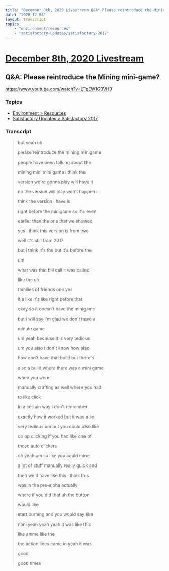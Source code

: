 ```yaml
---
title: "December 8th, 2020 Livestream Q&A: Please reintroduce the Mining mini-game?"
date: "2020-12-08"
layout: transcript
topics:
    - "environment/resources"
    - "satisfactory-updates/satisfactory-2017"
---
```

# [December 8th, 2020 Livestream](../2020-12-08.md)
## Q&A: Please reintroduce the Mining mini-game?
https://www.youtube.com/watch?v=LTpEW1G0VH0

### Topics
* [Environment > Resources](../topics/environment/resources.md)
* [Satisfactory Updates > Satisfactory 2017](../topics/satisfactory-updates/satisfactory-2017.md)

### Transcript

> but yeah uh
> 
> please reintroduce the mining minigame
> 
> people have been talking about the
> 
> mining mini mini game i think the
> 
> version we're gonna play will have it
> 
> no the version will play won't happen i
> 
> think the version i have is
> 
> right before the minigame so it's even
> 
> earlier than the one that we showed
> 
> yes i think this version is from two
> 
> well it's still from 2017
> 
> but i think it's the but it's before the
> 
> um
> 
> what was that bill call it was called
> 
> like the uh
> 
> families of friends one yes
> 
> it's like it's like right before that
> 
> okay so it doesn't have the minigame
> 
> but i will say i'm glad we don't have a
> 
> minute game
> 
> um yeah because it is very tedious
> 
> um you also i don't know how also
> 
> how don't have that build but there's
> 
> also a build where there was a mini game
> 
> when you were
> 
> manually crafting as well where you had
> 
> to like click
> 
> in a certain way i don't remember
> 
> exactly how it worked but it was also
> 
> very tedious um but you could also like
> 
> do op clicking if you had like one of
> 
> those auto clickers
> 
> oh yeah um so like you could mine
> 
> a lot of stuff manually really quick and
> 
> then we'd have like this i think this
> 
> was in the pre-alpha actually
> 
> where if you did that uh the button
> 
> would like
> 
> start burning and you would say like
> 
> nani yeah yeah yeah it was like this
> 
> like anime like the
> 
> the action lines came in yeah it was
> 
> good
> 
> good times
> 
